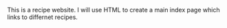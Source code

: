 This is a recipe website. I will use HTML to create a main index page which links to differnet recipes. 